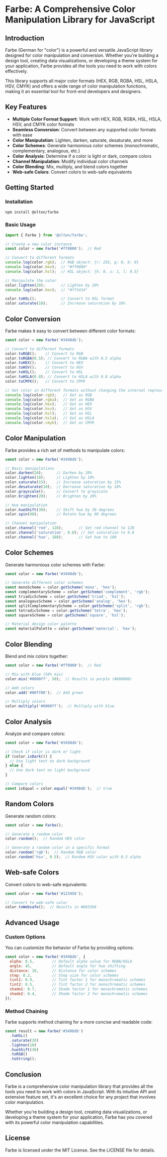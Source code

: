 # Farbe: A Comprehensive Color Manipulation Library for JavaScript

## Introduction

Farbe (German for "color") is a powerful and versatile JavaScript library designed for color manipulation and conversion. Whether you're building a design tool, creating data visualizations, or developing a theme system for your application, Farbe provides all the tools you need to work with colors effectively.

This library supports all major color formats (HEX, RGB, RGBA, HSL, HSLA, HSV, CMYK) and offers a wide range of color manipulation functions, making it an essential tool for front-end developers and designers.

## Key Features

- **Multiple Color Format Support**: Work with HEX, RGB, RGBA, HSL, HSLA, HSV, and CMYK color formats
- **Seamless Conversion**: Convert between any supported color formats with ease
- **Color Manipulation**: Lighten, darken, saturate, desaturate, and more
- **Color Schemes**: Generate harmonious color schemes (monochromatic, complementary, analogous, etc.)
- **Color Analysis**: Determine if a color is light or dark, compare colors
- **Channel Manipulation**: Modify individual color channels
- **Color Blending**: Mix, multiply, and blend colors together
- **Web-safe Colors**: Convert colors to web-safe equivalents

## Getting Started

### Installation

```bash
npm install @olton/farbe
```

### Basic Usage

```javascript
import { Farbe } from '@olton/farbe';

// Create a new color instance
const color = new Farbe('#ff0000');  // Red

// Convert to different formats
console.log(color.rgb);  // RGB object: {r: 255, g: 0, b: 0}
console.log(color.hex);  // "#ff0000"
console.log(color.hsl);  // HSL object: {h: 0, s: 1, l: 0.5}

// Manipulate the color
color.lighten(20);       // Lighten by 20%
console.log(color.hex);  // "#ff1414"

color.toHSL();           // Convert to HSL format
color.saturate(10);      // Increase saturation by 10%
```

## Color Conversion

Farbe makes it easy to convert between different color formats:

```javascript
const color = new Farbe('#3498db');

// Convert to different formats
color.toRGB();    // Convert to RGB
color.toRGBA(0.5); // Convert to RGBA with 0.5 alpha
color.toHEX();    // Convert to HEX
color.toHSV();    // Convert to HSV
color.toHSL();    // Convert to HSL
color.toHSLA(0.8); // Convert to HSLA with 0.8 alpha
color.toCMYK();   // Convert to CMYK

// Get color in different formats without changing the internal representation
console.log(color.rgb);   // Get as RGB
console.log(color.rgba);  // Get as RGBA
console.log(color.hex);   // Get as HEX
console.log(color.hsv);   // Get as HSV
console.log(color.hsl);   // Get as HSL
console.log(color.hsla);  // Get as HSLA
console.log(color.cmyk);  // Get as CMYK
```

## Color Manipulation

Farbe provides a rich set of methods to manipulate colors:

```javascript
const color = new Farbe('#3498db');

// Basic manipulations
color.darken(20);      // Darken by 20%
color.lighten(10);     // Lighten by 10%
color.saturate(15);    // Increase saturation by 15%
color.desaturate(10);  // Decrease saturation by 10%
color.grayscale();     // Convert to grayscale
color.brighten(20);    // Brighten by 20%

// Hue manipulation
color.hueShift(30);    // Shift hue by 30 degrees
color.spin(90);        // Rotate hue by 90 degrees

// Channel manipulation
color.channel('red', 128);       // Set red channel to 128
color.channel('saturation', 0.8); // Set saturation to 0.8
color.channel('hue', 180);       // Set hue to 180
```

## Color Schemes

Generate harmonious color schemes with Farbe:

```javascript
const color = new Farbe('#3498db');

// Generate different color schemes
const monoScheme = color.getScheme('mono', 'hex');
const complementaryScheme = color.getScheme('complement', 'rgb');
const triadicScheme = color.getScheme('triad', 'hsl');
const analogousScheme = color.getScheme('analog', 'hex');
const splitComplementaryScheme = color.getScheme('split', 'rgb');
const tetradicScheme = color.getScheme('tetra', 'hex');
const squareScheme = color.getScheme('square', 'hsl');

// Material design color palette
const materialPalette = color.getScheme('material', 'hex');
```

## Color Blending

Blend and mix colors together:

```javascript
const color = new Farbe('#ff0000');  // Red

// Mix with blue (50% mix)
color.mix('#0000ff', 50);  // Results in purple (#800080)

// Add colors
color.add('#00ff00');  // Add green

// Multiply colors
color.multiply('#0000ff');  // Multiply with blue
```

## Color Analysis

Analyze and compare colors:

```javascript
const color = new Farbe('#3498db');

// Check if color is dark or light
if (color.isDark()) {
  // Use light text on dark background
} else {
  // Use dark text on light background
}

// Compare colors
const isEqual = color.equal('#3498db');  // true
```

## Random Colors

Generate random colors:

```javascript
const color = new Farbe();

// Generate a random color
color.random();  // Random HEX color

// Generate a random color in a specific format
color.random('rgb');  // Random RGB color
color.random('hsv', 0.5);  // Random HSV color with 0.5 alpha
```

## Web-safe Colors

Convert colors to web-safe equivalents:

```javascript
const color = new Farbe('#123456');

// Convert to web-safe color
color.toWebsafe();  // Results in #003366
```

## Advanced Usage

### Custom Options

You can customize the behavior of Farbe by providing options:

```javascript
const color = new Farbe('#3498db', {
  alpha: 0.5,        // Default alpha value for RGBA/HSLA
  angle: 45,         // Default angle for hue shifting
  distance: 10,      // Distance for color schemes
  step: 0.2,         // Step size for color schemes
  tint1: 0.9,        // Tint factor 1 for monochromatic schemes
  tint2: 0.5,        // Tint factor 2 for monochromatic schemes
  shade1: 0.7,       // Shade factor 1 for monochromatic schemes
  shade2: 0.4,       // Shade factor 2 for monochromatic schemes
});
```

### Method Chaining

Farbe supports method chaining for a more concise and readable code:

```javascript
const result = new Farbe('#3498db')
  .toHSL()
  .saturate(20)
  .lighten(10)
  .hueShift(30)
  .toRGB()
  .toString();
```

## Conclusion

Farbe is a comprehensive color manipulation library that provides all the tools you need to work with colors in JavaScript. With its intuitive API and extensive feature set, it's an excellent choice for any project that involves color manipulation.

Whether you're building a design tool, creating data visualizations, or developing a theme system for your application, Farbe has you covered with its powerful color manipulation capabilities.

## License

Farbe is licensed under the MIT License. See the LICENSE file for details.